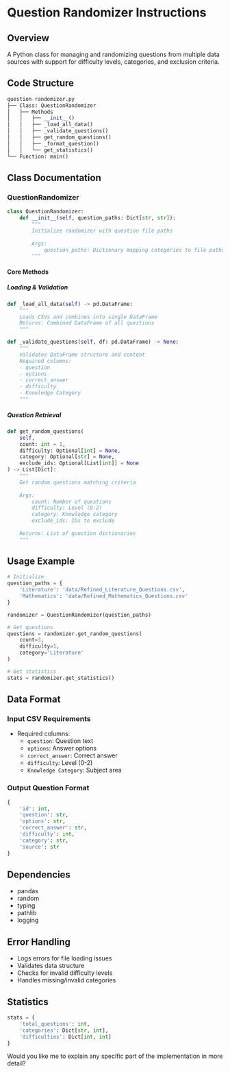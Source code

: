 # Question Randomizer Instructions

## Overview

A Python class for managing and randomizing questions from multiple data sources with support for difficulty levels, categories, and exclusion criteria.

## Code Structure

```python
question-randomizer.py
├── Class: QuestionRandomizer
│   ├── Methods
│   │   ├── __init__()
│   │   ├── _load_all_data()
│   │   ├── _validate_questions()
│   │   ├── get_random_questions()
│   │   ├── _format_question()
│   │   └── get_statistics()
└── Function: main()
```

## Class Documentation

### QuestionRandomizer

```python
class QuestionRandomizer:
    def __init__(self, question_paths: Dict[str, str]):
        """
        Initialize randomizer with question file paths
        
        Args:
            question_paths: Dictionary mapping categories to file paths
        """
```

#### Core Methods

##### Loading & Validation

```python
def _load_all_data(self) -> pd.DataFrame:
    """
    Loads CSVs and combines into single DataFrame
    Returns: Combined DataFrame of all questions
    """

def _validate_questions(self, df: pd.DataFrame) -> None:
    """
    Validates DataFrame structure and content
    Required columns: 
    - question
    - options 
    - correct_answer
    - difficulty
    - Knowledge Category
    """
```

##### Question Retrieval

```python
def get_random_questions(
    self,
    count: int = 1,
    difficulty: Optional[int] = None,
    category: Optional[str] = None,
    exclude_ids: Optional[List[int]] = None
) -> List[Dict]:
    """
    Get random questions matching criteria
    
    Args:
        count: Number of questions
        difficulty: Level (0-2)
        category: Knowledge category
        exclude_ids: IDs to exclude
        
    Returns: List of question dictionaries
    """
```

## Usage Example

```python
# Initialize
question_paths = {
    'Literature': 'data/Refined_Literature_Questions.csv',
    'Mathematics': 'data/Refined_Mathematics_Questions.csv'
}

randomizer = QuestionRandomizer(question_paths)

# Get questions
questions = randomizer.get_random_questions(
    count=3,
    difficulty=1,
    category='Literature'
)

# Get statistics
stats = randomizer.get_statistics()
```

## Data Format

### Input CSV Requirements

- Required columns:
  - `question`: Question text
  - `options`: Answer options
  - `correct_answer`: Correct answer
  - `difficulty`: Level (0-2)
  - `Knowledge Category`: Subject area

### Output Question Format

```python
{
    'id': int,
    'question': str,
    'options': str,
    'correct_answer': str,
    'difficulty': int,
    'category': str,
    'source': str
}
```

## Dependencies

- pandas
- random
- typing
- pathlib
- logging

## Error Handling

- Logs errors for file loading issues
- Validates data structure
- Checks for invalid difficulty levels
- Handles missing/invalid categories

## Statistics

```python
stats = {
    'total_questions': int,
    'categories': Dict[str, int],
    'difficulties': Dict[int, int]
}
```

Would you like me to explain any specific part of the implementation in more detail?
